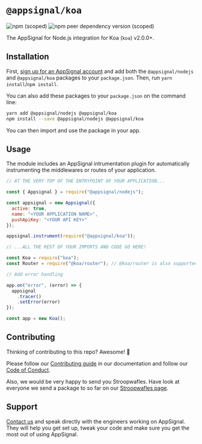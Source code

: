 # `@appsignal/koa`

![npm (scoped)](https://img.shields.io/npm/v/@appsignal/koa) ![npm peer dependency version (scoped)](https://img.shields.io/npm/dependency-version/@appsignal/koa/peer/koa)

The AppSignal for Node.js integration for Koa (`koa`) v2.0.0+.

## Installation

First, [sign up for an AppSignal account][appsignal-sign-up] and add both the `@appsignal/nodejs` and `@appsignal/koa` packages to your `package.json`. Then, run `yarn install`/`npm install`.

You can also add these packages to your `package.json` on the command line:

```bash
yarn add @appsignal/nodejs @appsignal/koa
npm install --save @appsignal/nodejs @appsignal/koa
```

You can then import and use the package in your app.

## Usage

The module includes an AppSignal intrumentation plugin for automatically instrumenting the middlewares or routes of your application.

```js
// AT THE VERY TOP OF THE ENTRYPOINT OF YOUR APPLICATION...

const { Appsignal } = require("@appsignal/nodejs");

const appsignal = new Appsignal({
  active: true,
  name: "<YOUR APPLICATION NAME>",
  pushApiKey: "<YOUR API KEY>"
});

appsignal.instrument(require("@appsignal/koa"));

// ...ALL THE REST OF YOUR IMPORTS AND CODE GO HERE!

const Koa = require("koa");
const Router = require("@koa/router"); // @koa/router is also supported out of the box!

// Add error handling

app.on("error", (error) => {
  appsignal
    .tracer()
    .setError(error)
});

const app = new Koa();
```

## Contributing

Thinking of contributing to this repo? Awesome! 🚀

Please follow our [Contributing guide][contributing-guide] in our documentation and follow our [Code of Conduct][coc].

Also, we would be very happy to send you Stroopwafles. Have look at everyone we send a package to so far on our [Stroopwafles page][waffles-page].

## Support

[Contact us][contact] and speak directly with the engineers working on AppSignal. They will help you get set up, tweak your code and make sure you get the most out of using AppSignal.

[appsignal]: https://appsignal.com
[appsignal-sign-up]: https://appsignal.com/users/sign_up
[contact]: mailto:support@appsignal.com
[coc]: https://docs.appsignal.com/appsignal/code-of-conduct.html
[waffles-page]: https://appsignal.com/waffles
[docs]: https://docs.appsignal.com/nodejs/
[contributing-guide]: http://docs.appsignal.com/appsignal/contributing.html
[semver]: http://semver.org/
